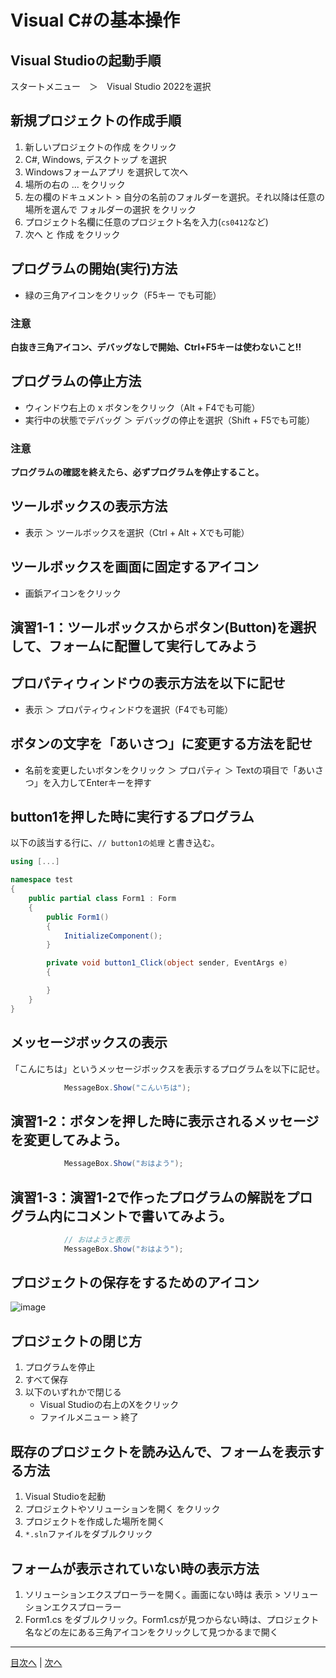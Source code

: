 # Visual C#の基本操作
## Visual Studioの起動手順

スタートメニュー　＞　Visual Studio 2022を選択

## 新規プロジェクトの作成手順
1. 新しいプロジェクトの作成 をクリック
2. C#, Windows, デスクトップ を選択
3. Windowsフォームアプリ を選択して次へ
4. 場所の右の ... をクリック
5. 左の欄のドキュメント > 自分の名前のフォルダーを選択。それ以降は任意の場所を選んで フォルダーの選択 をクリック
6. プロジェクト名欄に任意のプロジェクト名を入力(`cs0412`など)
7. 次へ と 作成 をクリック


## プログラムの開始(実行)方法
- 緑の三角アイコンをクリック（F5キー でも可能）


### 注意

**白抜き三角アイコン、デバッグなしで開始、Ctrl+F5キーは使わないこと!!**

## プログラムの停止方法
- ウィンドウ右上の x ボタンをクリック（Alt + F4でも可能）
- 実行中の状態でデバッグ ＞ デバッグの停止を選択（Shift + F5でも可能）

### 注意

**プログラムの確認を終えたら、必ずプログラムを停止すること。**

## ツールボックスの表示方法
- 表示 ＞ ツールボックスを選択（Ctrl + Alt + Xでも可能）

## ツールボックスを画面に固定するアイコン
- 画鋲アイコンをクリック

## 演習1-1：ツールボックスからボタン(Button)を選択して、フォームに配置して実行してみよう



## プロパティウィンドウの表示方法を以下に記せ
- 表示 ＞ プロパティウィンドウを選択（F4でも可能）

## ボタンの文字を「あいさつ」に変更する方法を記せ
- 名前を変更したいボタンをクリック ＞ プロパティ ＞ Textの項目で「あいさつ」を入力してEnterキーを押す

## button1を押した時に実行するプログラム
以下の該当する行に、`// button1の処理` と書き込む。

```cs
using [...]

namespace test
{
    public partial class Form1 : Form
    {
        public Form1()
        {
            InitializeComponent();
        }

        private void button1_Click(object sender, EventArgs e)
        {

        }
    }
}
```

## メッセージボックスの表示
「こんにちは」というメッセージボックスを表示するプログラムを以下に記せ。

```cs
            MessageBox.Show("こんいちは");
```

## 演習1-2：ボタンを押した時に表示されるメッセージを変更してみよう。

```cs
            MessageBox.Show("おはよう");
```

## 演習1-3：演習1-2で作ったプログラムの解説をプログラム内にコメントで書いてみよう。

```cs
            // おはようと表示
            MessageBox.Show("おはよう");
```

## プロジェクトの保存をするためのアイコン
![image](https://user-images.githubusercontent.com/130636591/233269937-64fccfa5-db32-4b50-825d-9ca0eecb8112.png)

## プロジェクトの閉じ方

1. プログラムを停止
2. すべて保存
3. 以下のいずれかで閉じる
   - Visual Studioの右上のXをクリック
   - ファイルメニュー > 終了


## 既存のプロジェクトを読み込んで、フォームを表示する方法

1. Visual Studioを起動
2. プロジェクトやソリューションを開く をクリック
3. プロジェクトを作成した場所を開く
4. `*.sln`ファイルをダブルクリック

## フォームが表示されていない時の表示方法

1. ソリューションエクスプローラーを開く。画面にない時は 表示 > ソリューションエクスプローラー
2. Form1.cs をダブルクリック。Form1.csが見つからない時は、プロジェクト名などの左にある三角アイコンをクリックして見つかるまで開く


---

[目次へ](README.md#%E7%9B%AE%E6%AC%A1) | [次へ](README.md#%E3%83%97%E3%83%AD%E3%82%B0%E3%83%A9%E3%83%9F%E3%83%B3%E3%82%B0%E3%81%AE%E8%82%9D)
